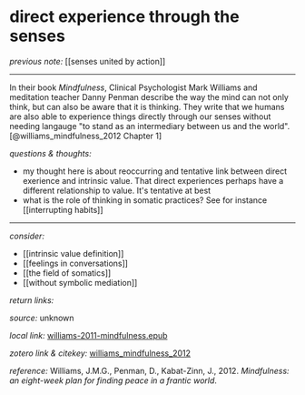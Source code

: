 # direct experience through the senses

_previous note:_ [[senses united by action]]

---

In their book _Mindfulness_, Clinical Psychologist Mark Williams and meditation teacher Danny Penman describe the way the mind can not only think, but can also be aware that it is thinking. They write that we humans are also able to experience things directly through our senses without needing langauge "to stand as an intermediary between us and the world".[@williams_mindfulness_2012 Chapter 1]

_questions & thoughts:_

- my thought here is about reoccurring and
tentative link between direct exerience and intrinsic value. That direct experiences perhaps have a different relationship to value. It's tentative at best
- what is the role of thinking in somatic practices? See for instance [[interrupting habits]]
--- 

_consider:_ 

- [[intrinsic value definition]]
- [[feelings in conversations]]
- [[the field of somatics]]
- [[without symbolic mediation]]


_return links:_

_source:_ unknown   

_local link:_ [williams-2011-mindfulness.epub](hook://file/lOoqgoNjj?p=RHJvcGJveC9iaWJsaW9ncmFwaHkgcGRmcw==&n=williams-2011-mindfulness.epub)

_zotero link & citekey:_ [williams_mindfulness_2012](zotero://select/items/1_8HMTEX6L)

_reference:_ Williams, J.M.G., Penman, D., Kabat-Zinn, J., 2012. _Mindfulness: an eight-week plan for finding peace in a frantic world_.


